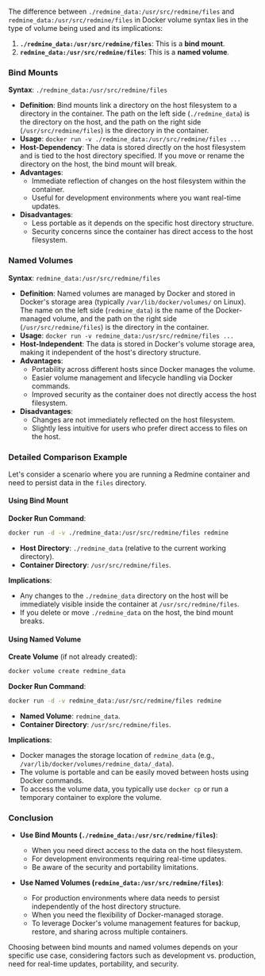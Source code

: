 The difference between `./redmine_data:/usr/src/redmine/files` and `redmine_data:/usr/src/redmine/files` in Docker volume syntax lies in the type of volume being used and its implications:

1. **`./redmine_data:/usr/src/redmine/files`**: This is a **bind mount**.
2. **`redmine_data:/usr/src/redmine/files`**: This is a **named volume**.

### Bind Mounts

**Syntax**: `./redmine_data:/usr/src/redmine/files`

- **Definition**: Bind mounts link a directory on the host filesystem to a directory in the container. The path on the left side (`./redmine_data`) is the directory on the host, and the path on the right side (`/usr/src/redmine/files`) is the directory in the container.
- **Usage**: `docker run -v ./redmine_data:/usr/src/redmine/files ...`
- **Host-Dependency**: The data is stored directly on the host filesystem and is tied to the host directory specified. If you move or rename the directory on the host, the bind mount will break.
- **Advantages**:
  - Immediate reflection of changes on the host filesystem within the container.
  - Useful for development environments where you want real-time updates.
- **Disadvantages**:
  - Less portable as it depends on the specific host directory structure.
  - Security concerns since the container has direct access to the host filesystem.

### Named Volumes

**Syntax**: `redmine_data:/usr/src/redmine/files`

- **Definition**: Named volumes are managed by Docker and stored in Docker's storage area (typically `/var/lib/docker/volumes/` on Linux). The name on the left side (`redmine_data`) is the name of the Docker-managed volume, and the path on the right side (`/usr/src/redmine/files`) is the directory in the container.
- **Usage**: `docker run -v redmine_data:/usr/src/redmine/files ...`
- **Host-Independent**: The data is stored in Docker's volume storage area, making it independent of the host's directory structure.
- **Advantages**:
  - Portability across different hosts since Docker manages the volume.
  - Easier volume management and lifecycle handling via Docker commands.
  - Improved security as the container does not directly access the host filesystem.
- **Disadvantages**:
  - Changes are not immediately reflected on the host filesystem.
  - Slightly less intuitive for users who prefer direct access to files on the host.

### Detailed Comparison Example

Let's consider a scenario where you are running a Redmine container and need to persist data in the `files` directory.

#### Using Bind Mount

**Docker Run Command**:
```sh
docker run -d -v ./redmine_data:/usr/src/redmine/files redmine
```

- **Host Directory**: `./redmine_data` (relative to the current working directory).
- **Container Directory**: `/usr/src/redmine/files`.

**Implications**:
- Any changes to the `./redmine_data` directory on the host will be immediately visible inside the container at `/usr/src/redmine/files`.
- If you delete or move `./redmine_data` on the host, the bind mount breaks.

#### Using Named Volume

**Create Volume** (if not already created):
```sh
docker volume create redmine_data
```

**Docker Run Command**:
```sh
docker run -d -v redmine_data:/usr/src/redmine/files redmine
```

- **Named Volume**: `redmine_data`.
- **Container Directory**: `/usr/src/redmine/files`.

**Implications**:
- Docker manages the storage location of `redmine_data` (e.g., `/var/lib/docker/volumes/redmine_data/_data`).
- The volume is portable and can be easily moved between hosts using Docker commands.
- To access the volume data, you typically use `docker cp` or run a temporary container to explore the volume.

### Conclusion

- **Use Bind Mounts (`./redmine_data:/usr/src/redmine/files`)**:
  - When you need direct access to the data on the host filesystem.
  - For development environments requiring real-time updates.
  - Be aware of the security and portability limitations.

- **Use Named Volumes (`redmine_data:/usr/src/redmine/files`)**:
  - For production environments where data needs to persist independently of the host directory structure.
  - When you need the flexibility of Docker-managed storage.
  - To leverage Docker's volume management features for backup, restore, and sharing across multiple containers.

Choosing between bind mounts and named volumes depends on your specific use case, considering factors such as development vs. production, need for real-time updates, portability, and security.
